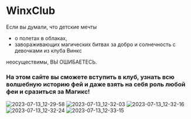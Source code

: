 # WinxClub
Если вы думали, что детские мечты 
* о полетах в облаках, 
* завораживающих магических битвах за добро и солнечность с девочками из клуба Винкc

неосуществимы, ВЫ ОШИБАЕТЕСЬ. 
### На этом сайте вы сможете вступить в клуб, узнать всю волшебную историю фей и даже взять на себя роль любой феи и сразиться за Магикс!
![2023-07-13_12-29-58](https://github.com/Faina5/WinxClub/assets/124639772/95757370-7789-45a6-b95a-4ce3a0f2107d)
![2023-07-13_12-32-03](https://github.com/Faina5/WinxClub/assets/124639772/ff52e6c9-fbcb-47b7-916b-ef460eb8b9ea)
![2023-07-13_12-32-16](https://github.com/Faina5/WinxClub/assets/124639772/cbed3ab6-b62a-4a63-bc5f-6a1f18e7ffb7)
![2023-07-13_12-32-24](https://github.com/Faina5/WinxClub/assets/124639772/f712229d-790e-4b72-8e82-15c18e47fc25)
![2023-07-13_12-33-15](https://github.com/Faina5/WinxClub/assets/124639772/b8d5afc6-d017-4506-ad37-f1b21788e2ad)
